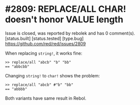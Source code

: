 
#2809: REPLACE/ALL CHAR! doesn't honor VALUE length
================================================================================
Issue is closed, was reported by rebolek and has 0 comment(s).
[status.built] [status.tested] [type.bug]
<https://github.com/red/red/issues/2809>

When replacing `string!`, it works fine:
```
>> replace/all "abcb" "b" "bb"
== "abbcbb"
```
Changing `string!` to `char!` shows the problem:
```
>> replace/all "abcb" #"b" "bb"
== "abbbb"
```
Both variants have same result in Rebol.


